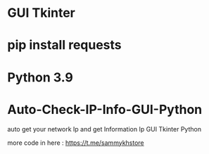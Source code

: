 
# GUI Tkinter
# pip install requests
# Python 3.9
# Auto-Check-IP-Info-GUI-Python
auto get your network Ip and get Information Ip GUI Tkinter Python

more code in here : https://t.me/sammykhstore
